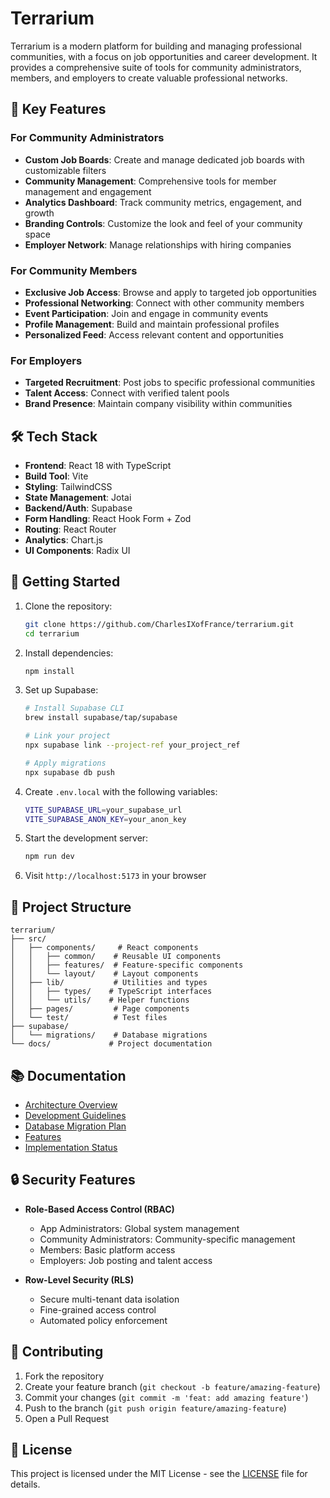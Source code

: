 # Terrarium

Terrarium is a modern platform for building and managing professional communities, with a focus on job opportunities and career development. It provides a comprehensive suite of tools for community administrators, members, and employers to create valuable professional networks.

## 🌟 Key Features

### For Community Administrators

- **Custom Job Boards**: Create and manage dedicated job boards with customizable filters
- **Community Management**: Comprehensive tools for member management and engagement
- **Analytics Dashboard**: Track community metrics, engagement, and growth
- **Branding Controls**: Customize the look and feel of your community space
- **Employer Network**: Manage relationships with hiring companies

### For Community Members

- **Exclusive Job Access**: Browse and apply to targeted job opportunities
- **Professional Networking**: Connect with other community members
- **Event Participation**: Join and engage in community events
- **Profile Management**: Build and maintain professional profiles
- **Personalized Feed**: Access relevant content and opportunities

### For Employers

- **Targeted Recruitment**: Post jobs to specific professional communities
- **Talent Access**: Connect with verified talent pools
- **Brand Presence**: Maintain company visibility within communities

## 🛠 Tech Stack

- **Frontend**: React 18 with TypeScript
- **Build Tool**: Vite
- **Styling**: TailwindCSS
- **State Management**: Jotai
- **Backend/Auth**: Supabase
- **Form Handling**: React Hook Form + Zod
- **Routing**: React Router
- **Analytics**: Chart.js
- **UI Components**: Radix UI

## 🚀 Getting Started

1. Clone the repository:

   ```bash
   git clone https://github.com/CharlesIXofFrance/terrarium.git
   cd terrarium
   ```

2. Install dependencies:

   ```bash
   npm install
   ```

3. Set up Supabase:

   ```bash
   # Install Supabase CLI
   brew install supabase/tap/supabase

   # Link your project
   npx supabase link --project-ref your_project_ref

   # Apply migrations
   npx supabase db push
   ```

4. Create `.env.local` with the following variables:

   ```bash
   VITE_SUPABASE_URL=your_supabase_url
   VITE_SUPABASE_ANON_KEY=your_anon_key
   ```

5. Start the development server:

   ```bash
   npm run dev
   ```

6. Visit `http://localhost:5173` in your browser

## 📁 Project Structure

```
terrarium/
├── src/
│   ├── components/     # React components
│   │   ├── common/    # Reusable UI components
│   │   ├── features/  # Feature-specific components
│   │   └── layout/    # Layout components
│   ├── lib/           # Utilities and types
│   │   ├── types/    # TypeScript interfaces
│   │   └── utils/    # Helper functions
│   ├── pages/         # Page components
│   └── test/          # Test files
├── supabase/
│   └── migrations/    # Database migrations
└── docs/             # Project documentation
```

## 📚 Documentation

- [Architecture Overview](docs/ARCHITECTURE.md)
- [Development Guidelines](docs/DEVELOPMENT_GUIDELINES.md)
- [Database Migration Plan](docs/DATABASE_MIGRATION_PLAN.md)
- [Features](docs/FEATURES.md)
- [Implementation Status](docs/IMPLEMENTATION_STATUS.md)

## 🔒 Security Features

- **Role-Based Access Control (RBAC)**

  - App Administrators: Global system management
  - Community Administrators: Community-specific management
  - Members: Basic platform access
  - Employers: Job posting and talent access

- **Row-Level Security (RLS)**
  - Secure multi-tenant data isolation
  - Fine-grained access control
  - Automated policy enforcement

## 🤝 Contributing

1. Fork the repository
2. Create your feature branch (`git checkout -b feature/amazing-feature`)
3. Commit your changes (`git commit -m 'feat: add amazing feature'`)
4. Push to the branch (`git push origin feature/amazing-feature`)
5. Open a Pull Request

## 📄 License

This project is licensed under the MIT License - see the [LICENSE](LICENSE) file for details.
